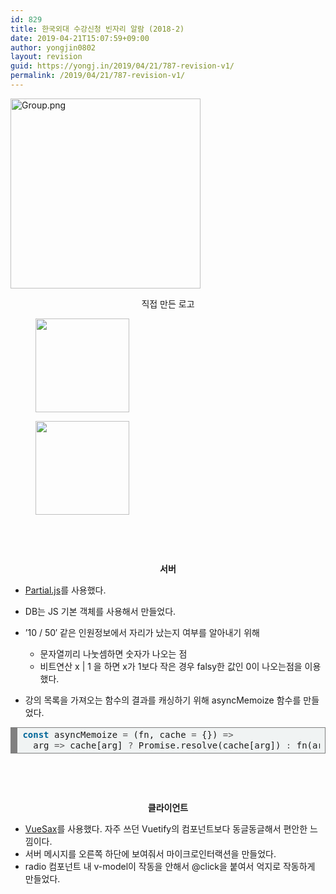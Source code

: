 ```yaml
---
id: 829
title: 한국외대 수강신청 빈자리 알람 (2018-2)
date: 2019-04-21T15:07:59+09:00
author: yongjin0802
layout: revision
guid: https://yongj.in/2019/04/21/787-revision-v1/
permalink: /2019/04/21/787-revision-v1/
---
```

<img class="  wp-image-790 aligncenter" src="https://yongj.in/wp-content/uploads/2018/08/group.png" alt="Group.png" width="304" height="304" srcset="https://yongj.in/wp-content/uploads/2018/08/group.png 479w, https://yongj.in/wp-content/uploads/2018/08/group-150x150.png 150w, https://yongj.in/wp-content/uploads/2018/08/group-300x300.png 300w, https://yongj.in/wp-content/uploads/2018/08/group-85x85.png 85w" sizes="(max-width: 304px) 100vw, 304px" />

<p style="text-align:center;">
  직접 만든 로고
</p>

<div id='gallery-9' class='gallery galleryid-829 gallery-columns-3 gallery-size-thumbnail'>
  <figure class='gallery-item'> 
  
  <div class='gallery-icon portrait'>
    <a href='https://yongj.in/2018/08/12/%ed%95%9c%ea%b5%ad%ec%99%b8%eb%8c%80-%ec%88%98%ea%b0%95%ec%8b%a0%ec%b2%ad-%eb%b9%88%ec%9e%90%eb%a6%ac-%ec%95%8c%eb%9e%8c-2018-2/%e1%84%89%e1%85%b3%e1%84%8f%e1%85%b3%e1%84%85%e1%85%b5%e1%86%ab%e1%84%89%e1%85%a3%e1%86%ba-2018-08-12-%e1%84%8b%e1%85%a9%e1%84%92%e1%85%ae-3-36-50/'><img width="150" height="150" src="https://yongj.in/wp-content/uploads/2018/08/e18489e185b3e1848fe185b3e18485e185b5e186abe18489e185a3e186ba-2018-08-12-e1848be185a9e18492e185ae-3-36-50-150x150.png" class="attachment-thumbnail size-thumbnail" alt="" srcset="https://yongj.in/wp-content/uploads/2018/08/e18489e185b3e1848fe185b3e18485e185b5e186abe18489e185a3e186ba-2018-08-12-e1848be185a9e18492e185ae-3-36-50-150x150.png 150w, https://yongj.in/wp-content/uploads/2018/08/e18489e185b3e1848fe185b3e18485e185b5e186abe18489e185a3e186ba-2018-08-12-e1848be185a9e18492e185ae-3-36-50-85x85.png 85w" sizes="(max-width: 150px) 100vw, 150px" /></a>
  </div></figure><figure class='gallery-item'> 
  
  <div class='gallery-icon portrait'>
    <a href='https://yongj.in/2018/08/12/%ed%95%9c%ea%b5%ad%ec%99%b8%eb%8c%80-%ec%88%98%ea%b0%95%ec%8b%a0%ec%b2%ad-%eb%b9%88%ec%9e%90%eb%a6%ac-%ec%95%8c%eb%9e%8c-2018-2/%e1%84%89%e1%85%b3%e1%84%8f%e1%85%b3%e1%84%85%e1%85%b5%e1%86%ab%e1%84%89%e1%85%a3%e1%86%ba-2018-08-12-%e1%84%8b%e1%85%a9%e1%84%92%e1%85%ae-3-37-52/'><img width="150" height="150" src="https://yongj.in/wp-content/uploads/2018/08/e18489e185b3e1848fe185b3e18485e185b5e186abe18489e185a3e186ba-2018-08-12-e1848be185a9e18492e185ae-3-37-52-150x150.png" class="attachment-thumbnail size-thumbnail" alt="" srcset="https://yongj.in/wp-content/uploads/2018/08/e18489e185b3e1848fe185b3e18485e185b5e186abe18489e185a3e186ba-2018-08-12-e1848be185a9e18492e185ae-3-37-52-150x150.png 150w, https://yongj.in/wp-content/uploads/2018/08/e18489e185b3e1848fe185b3e18485e185b5e186abe18489e185a3e186ba-2018-08-12-e1848be185a9e18492e185ae-3-37-52-85x85.png 85w" sizes="(max-width: 150px) 100vw, 150px" /></a>
  </div></figure>
</div>



&nbsp;

&nbsp;

<p style="text-align:center;">
  <strong>서버</strong>
</p>

  * <a href="https://marpple.github.io/partial.js/" target="_blank" rel="noopener noreferrer">Partial.js</a>를 사용했다.
  * DB는 JS 기본 객체를 사용해서 만들었다.
  * &#8217;10 / 50&#8242; 같은 인원정보에서 자리가 났는지 여부를 알아내기 위해 
      * 문자열끼리 나눗셈하면 숫자가 나오는 점
      * 비트연산 x | 1 을 하면 x가 1보다 작은 경우 falsy한 값인 0이 나오는점을 이용했다.

  * 강의 목록을 가져오는 함수의 결과를 캐싱하기 위해 asyncMemoize 함수를 만들었다.

<div style="background:#f0f3f3;overflow:auto;width:auto;border:solid gray;border-width:.1em .1em .1em .8em;padding:.2em .6em;">
  <pre style="margin:0;line-height:125%;"><span style="color:#006699;font-weight:bold;">const</span> asyncMemoize <span style="color:#555555;">=</span> (fn, cache <span style="color:#555555;">=</span> {}) <span style="color:#555555;">=&gt;</span>
  arg <span style="color:#555555;">=&gt;</span> cache[arg] <span style="color:#555555;">?</span> Promise.resolve(cache[arg]) <span style="color:#555555;">:</span> fn(arg).then(res <span style="color:#555555;">=&gt;</span> (cache[arg] <span style="color:#555555;">=</span> res))
</pre>
</div>

&nbsp;

&nbsp;

<p style="text-align:center;">
  <strong>클라이언트</strong>
</p>

  * <a href="https://lusaxweb.github.io/vuesax/" target="_blank" rel="noopener noreferrer">VueSax</a>를 사용했다. 자주 쓰던 Vuetify의 컴포넌트보다 동글동글해서 편안한 느낌이다.
  * 서버 메시지를 오른쪽 하단에 보여줘서 마이크로인터랙션을 만들었다.
  * radio 컴포넌트 내 v-model이 작동을 안해서 @click을 붙여서 억지로 작동하게 만들었다.